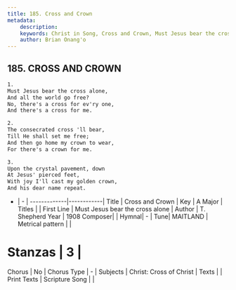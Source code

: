 ```yaml
---
title: 185. Cross and Crown
metadata:
    description: 
    keywords: Christ in Song, Cross and Crown, Must Jesus bear the cross alone, 
    author: Brian Onang'o
---
```



## 185. CROSS AND CROWN

```txt
1.
Must Jesus bear the cross alone,
And all the world go free?
No, there's a cross for ev'ry one,
And there's a cross for me.

2.
The consecrated cross 'll bear,
Till He shall set me free;
And then go home my crown to wear,
For there's a crown for me.

3.
Upon the crystal pavement, down
At Jesus' pierced feet,
With joy I'll cast my golden crown,
And his dear name repeat.
```

- |   -  |
-------------|------------|
Title | Cross and Crown |
Key | A Major |
Titles |  |
First Line | Must Jesus bear the cross alone |
Author | T. Shepherd
Year | 1908
Composer|  |
Hymnal|  - |
Tune| MAITLAND |
Metrical pattern | |
# Stanzas | 3 |
Chorus | No |
Chorus Type | - |
Subjects | Christ: Cross of Christ |
Texts |  |
Print Texts | 
Scripture Song |  |
  
